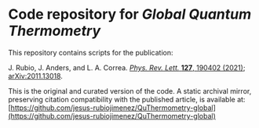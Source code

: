 # Code repository for *Global Quantum Thermometry*

This repository contains scripts for the publication:

J. Rubio, J. Anders, and L. A. Correa. [*Phys. Rev. Lett.* **127**, 190402 (2021)](https://doi.org/10.1103/PhysRevLett.127.190402); [arXiv:2011.13018](https://arxiv.org/abs/2011.13018).  

This is the original and curated version of the code. A static archival mirror, preserving citation compatibility with the published article, is available at: [https://github.com/jesus-rubiojimenez/QuThermometry-global](https://github.com/jesus-rubiojimenez/QuThermometry-global)

